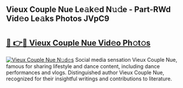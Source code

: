 ## Vieux Couple Nue Le𝚊k𝚎d N𝚞𝚍e - Part-RWd Vid𝚎o Le𝚊ks Photos JVpC9

# <h2><a href="http://fb6kfd.evod.top/?m=Vieux+Couple+Nue">🔗 👉🔴 Vieux Couple Nue Vid𝚎o Ph𝚘t𝚘s</a></h2>

[![Vieux Couple Nue N𝚞d𝚎s](https://i.imgur.com/8V9OHl7.gif)](http://fb6kfd.evod.top/?m=Vieux+Couple+Nue)
Social media sensation Vieux Couple Nue, famous for sharing lifestyle and dance content, including dance performances and vlogs. Distinguished author Vieux Couple Nue, recognized for their insightful writings and contributions to literature. 
